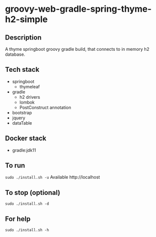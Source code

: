 # groovy-web-gradle-spring-thyme-h2-simple

## Description
A thyme springboot groovy gradle build,
that connects to in memory h2 database.

## Tech stack
- springboot
  - thymeleaf
- gradle
  - h2 drivers
  - lombok
  - PostConstruct annotation
- bootstrap
- jquery
- dataTable

## Docker stack
- gradle:jdk11

## To run
`sudo ./install.sh -u`
Available http://localhost

## To stop (optional)
`sudo ./install.sh -d`

## For help
`sudo ./install.sh -h`
